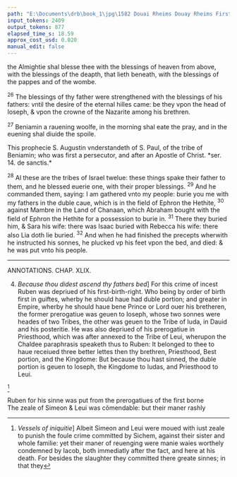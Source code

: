```yaml
---
path: "E:\Documents\drb\book_1\jpg\1582 Douai Rheims Douay Rheims First Edition  1 of 3 1609 Old Testament.pdf-169.jpg"
input_tokens: 2409
output_tokens: 877
elapsed_time_s: 18.59
approx_cost_usd: 0.020
manual_edit: false
---
```

the Almightie shal blesse thee with the blessings of heaven from above, with the blessings of the deapth, that lieth beneath, with the blessings of the pappes and of the wombe.

<sup>26</sup> The blessings of thy father were strengthened with the blessings of his fathers: vntil the desire of the eternal hilles came: be they vpon the head of Ioseph, & vpon the crowne of the Nazarite among his brethren.

<sup>27</sup> Beniamin a rauening woolfe, in the morning shal eate the pray, and in the euening shal diuide the spoile.

<aside>This prophecie S. Augustin vnderstandeth of S. Paul, of the tribe of Beniamin; who was first a persecutor, and after an Apostle of Christ. *ser. 14. de sanctis.*</aside>

<sup>28</sup> Al these are the tribes of Israel twelue: these things spake their father to them, and he blessed euerie one, with their proper blessings. <sup>29</sup> And he commanded them, saying: I am gathered vnto my people: burie you me with my fathers in the duble caue, which is in the field of Ephron the Hethite, <sup>30</sup> against Mambre in the Land of Chanaan, which Abraham bought with the field of Ephron the Hethite for a possession to burie in. <sup>31</sup> There they buried him, & Sara his wife: there was Isaac buried with Rebecca his wife: there also Lia doth lie buried. <sup>32</sup> And when he had finished the precepts wherwith he instructed his sonnes, he plucked vp his feet vpon the bed, and died: & he was put vnto his people.

---

ANNOTATIONS.
CHAP. XLIX.

4. *Because thou didest ascend thy fathers bed*] For this crime of incest Ruben was depriued of his first-birth-right. Who being by order of birth first in guiftes, wherby he should haue had duble portion; and greater in Empire, wherby he should haue bene Prince or Lord ouer his bretheren, the former prerogatiue was geuen to Ioseph, whose two sonnes were heades of two Tribes, the other was geuen to the Tribe of Iuda, in Dauid and his posteritie. He was also depriued of his prerogatiue in Priesthood, which was after annexed to the Tribe of Leui, wherupon the Chaldee paraphrasis speaketh thus to Ruben: It belonged to thee to haue receiued three better lettes then thy brethren, Priesthood, Best portion, and the Kingdome: But because thou hast sinned, the duble portion is geuen to Ioseph, the Kingdome to Iudas, and Priesthood to Leui.

[^1]

[^1]: *Vessels of iniquitie*] Albeit Simeon and Leui were moued with iust zeale to punish the foule crime committed by Sichem, against their sister and whole familie: yet their maner of reuenging were manie waies worthely condemned by Iacob, both immediatly after the fact, and here at his death. For besides the slaughter they committed there greate sinnes; in that they

<aside>Ruben for his sinne was put from the prerogatiues of the first borne</aside>

<aside>The zeale of Simeon & Leui was cõmendable: but their maner rashly</aside>